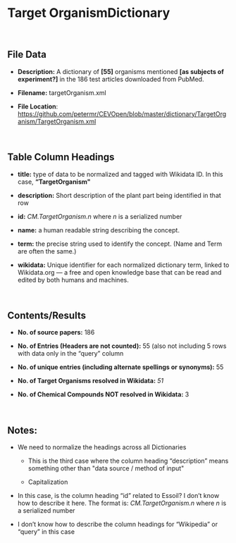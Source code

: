 **Target Organism​​​​ Dictionary**
==============================

 

File Data
---------

-   **Description:** A dictionary of **[55]** organisms mentioned **[as subjects
    of experiment?]** in the 186 test articles downloaded from PubMed.

-   **Filename:** targetOrganism.xml

-   **File Location**:
    <https://github.com/petermr/CEVOpen/blob/master/dictionary/TargetOrganism/TargetOrganism.xml>

 

Table Column Headings
---------------------

-   **title:** type of data to be normalized and tagged with Wikidata ID. In
    this case, **“TargetOrganism"**

-   **description:** Short description of the plant part being identified in
    that row

-   **id:** *CM.TargetOrganism.n* where *n* is a serialized number

-   **name:** a human readable string describing the concept.

-   **term:** the precise string used to identify the concept. (Name and Term
    are often the same.)

-   **wikidata:** Unique identifier for each normalized dictionary term, linked
    to Wikidata.org — a free and open knowledge base that can be read and edited
    by both humans and machines.

 

Contents/Results
----------------

-   **No. of source papers:** 186

-   **No. of Entries (Headers are not counted):** 55 (also not including 5 rows
    with data only in the “query” column

-   **No. of unique entries (including alternate spellings or synonyms):** 55

-   **No. of Target Organisms resolved in Wikidata:** *51*

-   **No. of Chemical Compounds NOT resolved in Wikidata:** 3

 

Notes:
------

-   We need to normalize the headings across all Dictionaries

    -   This is the third case where the column heading “description” means
        something other than "data source / method of input"

    -   Capitalization

-   In this case, is the column heading “id” related to Essoil? I don’t know how
    to describe it here. The format is: *CM.TargetOrganism.n* where *n* is a
    serialized number

-   I don’t know how to describe the column headings for “Wikipedia” or “query”
    in this case
